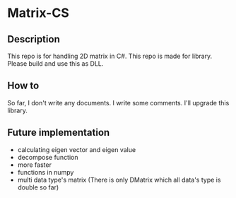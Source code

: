 # Matrix-CS

## Description
This repo is for handling 2D matrix in C#.
This repo is made for library. Please build and use this as DLL.

## How to
So far, I don't write any documents. I write some comments.
I'll upgrade this library.

## Future implementation
- calculating eigen vector and eigen value
- decompose function
- more faster
- functions in numpy
- multi data type's matrix (There is only DMatrix which all data's type is double so far)
